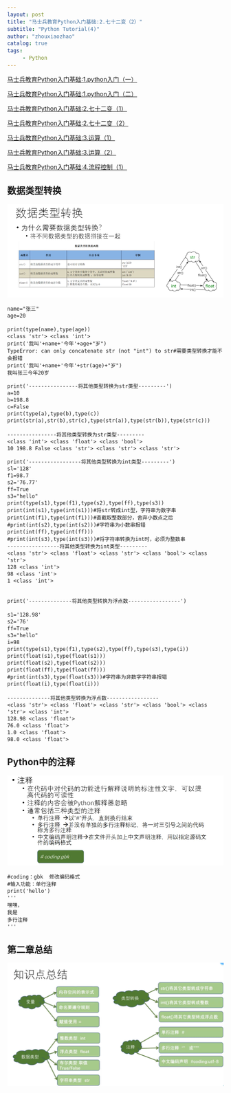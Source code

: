 ```yaml
---
layout: post
title: "马士兵教育Python入门基础:2.七十二变（2）"
subtitle: "Python Tutorial(4)"
author: "zhouxiaozhao"
catalog: true
tags:
     - Python
---
```


[马士兵教育Python入门基础:1.python入门（一）](https://www.zhouxiaozhao.cn/2020/09/10/python1/)

[马士兵教育Python入门基础:1.python入门（二）](https://www.zhouxiaozhao.cn/2020/09/12/python2/)

[马士兵教育Python入门基础:2.七十二变（1）](https://www.zhouxiaozhao.cn/2020/09/15/python3/)

[马士兵教育Python入门基础:2.七十二变（2）](https://www.zhouxiaozhao.cn/2020/09/24/python4/)

[马士兵教育Python入门基础:3.运算（1）](https://www.zhouxiaozhao.cn/2020/09/26/python5/)

[马士兵教育Python入门基础:3.运算（2）](https://www.zhouxiaozhao.cn/2020/10/15/python6/)

[马士兵教育Python入门基础:4.流程控制（1）](https://www.zhouxiaozhao.cn/2020/10/17/python7/)

## 数据类型转换

![image-20201001152322317](/img/posts/2020.9.24/image-20201001152322317.png)

```
name="张三"
age=20

print(type(name),type(age))
<class 'str'> <class 'int'>
print('我叫'+name+'今年'+age+"岁")
TypeError: can only concatenate str (not "int") to str#需要类型转换才能不会报错
print('我叫'+name+'今年'+str(age)+"岁")
我叫张三今年20岁
```

```
print('----------------将其他类型转换为str类型---------')
a=10
b=198.8
c=False
print(type(a),type(b),type(c))
print(str(a),str(b),str(c),type(str(a)),type(str(b)),type(str(c)))

----------------将其他类型转换为str类型---------
<class 'int'> <class 'float'> <class 'bool'>
10 198.8 False <class 'str'> <class 'str'> <class 'str'>
```

```
print('-----------------将其他类型转换为int类型---------')
sl='128'
f1=98.7
s2='76.77'
ff=True
s3="hello"
print(type(s1),type(f1),type(s2),type(ff),type(s3))
print(int(s1),type(int(s1)))#将str转成int型，字符串为数字串
print(int(f1),type(int(f1)))#直截取整数部分，舍弃小数点之后
#print(int(s2),type(int(s2)))#字符串为小数串报错
print(int(ff),type(int(ff)))
#print(int(s3),type(int(s3)))#将字符串转换为int时，必须为整数串
-----------------将其他类型转换为int类型---------
<class 'str'> <class 'float'> <class 'str'> <class 'bool'> <class 'str'>
128 <class 'int'>
98 <class 'int'>
1 <class 'int'>


```

```
print('--------------将其他类型转换为浮点数-----------------')

s1='128.98'
s2='76'
ff=True
s3="hello"
i=98
print(type(s1),type(f1),type(s2),type(ff),type(s3),type(i))
print(float(s1),type(float(s1)))
print(float(s2),type(float(s2)))
print(float(ff),type(float(ff)))
#print(int(s3),type(float(s3)))#字符串为非数字字符串报错
print(float(i),type(float(i)))

--------------将其他类型转换为浮点数-----------------
<class 'str'> <class 'float'> <class 'str'> <class 'bool'> <class 'str'> <class 'int'>
128.98 <class 'float'>
76.0 <class 'float'>
1.0 <class 'float'>
98.0 <class 'float'>
```



## Python中的注释

![image-20201001155039966](/img/posts/2020.9.24/image-20201001155039966.png)

```
#coding：gbk  修改编码格式
#输入功能：单行注释
print('hello')
'''
嘿嘿，
我是
多行注释
'''
```

## 第二章总结

![image-20201001155758853](/img/posts/2020.9.24/image-20201001155758853.png)